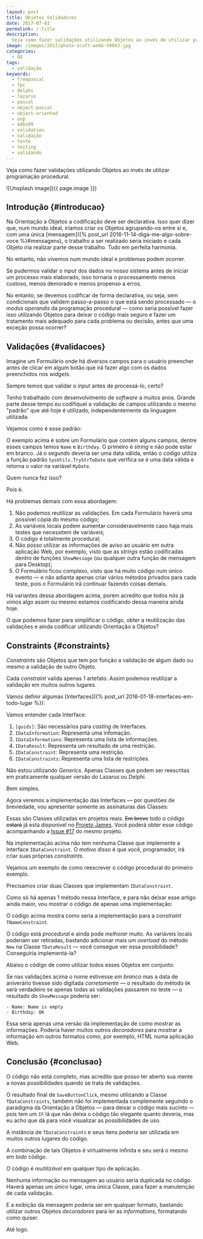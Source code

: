 ```yaml
---
layout: post
title: Objetos Validadores
date: 2017-07-03
permalink: /:title
description:
  Veja como fazer validações utilizando Objetos ao invés de utilizar programação procedural.
image: /images/2017/photo-scott-webb-59043.jpg
categories:
  - OO
tags:
  - validação
keywords:
  - freepascal
  - fpc
  - delphi
  - lazarus
  - pascal
  - object-pascal
  - object-oriented
  - oop
  - mdbs99
  - validation
  - validação
  - teste
  - testing
  - validando
---
```


Veja como fazer validações utilizando Objetos ao invés de utilizar programação procedural.

<!--more-->

![Unsplash image]({{ page.image }})

## Introdução {#introducao}

Na Orientação a Objetos a codificação deve ser declarativa. Isso quer dizer que, num mundo ideal, iríamos criar os Objetos agrupando-os entre si e, com uma única [mensagem]({% post_url 2016-11-14-diga-me-algo-sobre-voce %}#mensagens), o trabalho a ser realizado seria iniciado e cada Objeto iria realizar parte desse trabalho. Tudo em perfeita harmonia.

No entanto, não vivemos num mundo ideal e problemas podem ocorrer.

Se pudermos validar o *input* dos dados no nosso sistema antes de iniciar um processo mais elaborado, isso tornaria o processamento menos custoso, menos demorado e menos propenso a erros.

No entanto, se devemos codificar de forma declarativa, ou seja, sem condicionais que validem passo-a-passo o que está sendo processado — o *modus operandis* da programação procedural — como seria possível fazer isso utilizando Objetos para deixar o código mais seguro e fazer um tratamento mais adequado para cada problema ou decisão, antes que uma exceção possa ocorrer?

## Validações {#validacoes}

Imagine um Formulário onde há diversos campos para o usuário preencher antes de clicar em algum botão que irá fazer algo com os dados preenchidos nos *widgets*.

Sempre temos que validar o *input* antes de processá-lo, certo?

Tenho trabalhado com desenvolvimento de *software* a muitos anos. Grande parte desse tempo eu codifiquei a validação de campos utilizando o mesmo "padrão" que até hoje é utilizado, independentemente da linguagem utilizada.

Vejamos como é esse padrão:

<script src="https://gist.github.com/mdbs99/1d990d474d0a15a7543c54c5c02b370a.js"></script>

O exemplo acima é sobre um Formulário que contém alguns campos, dentre esses campos temos `Name` e `Birthday`. O primeiro é *string* e não pode estar em branco. Já o segundo deveria ser uma data válida, então o código utiliza a função padrão `SysUtils.TryStrToDate` que verifica se é uma data válida e retorna o valor na variável `MyDate`.

Quem nunca fez isso?

Pois é.

Há problemas demais com essa abordagem:

1. Não podemos reutilizar as validações. Em cada Formulário haverá uma possível cópia do mesmo código;
2. As variáveis locais podem aumentar consideravelmente caso haja mais testes que necessitem de variáveis;
3. O código é totalmente procedural;
4. Não posso utilizar as informações de aviso ao usuário em outra aplicação Web, por exemplo, visto que as *strings* estão codificadas dentro de funções `ShowMessage` (ou qualquer outra função de mensagem para Desktop);
5. O Formulário ficou complexo, visto que há muito código num único evento — e não adianta apenas criar vários métodos privados para cada teste, pois o Formulário irá continuar fazendo coisas demais.

Há variantes dessa abordagem acima, porém acredito que todos nós já vimos algo assim ou mesmo estamos codificando dessa maneira ainda hoje.

O que podemos fazer para simplificar o código, obter a reutilização das validações e ainda codificar utilizando Orientação a Objetos?

## Constraints {#constraints}

*Constraints* são Objetos que tem por função a validação de algum dado ou mesmo a validação de outro Objeto.

Cada *constraint* valida apenas 1 artefato. Assim podemos reutilizar a validação em muitos outros lugares.

Vamos definir algumas [Interfaces]({% post_url 2016-01-18-interfaces-em-todo-lugar %}):

<script src="https://gist.github.com/mdbs99/c668747123d651298e9f40d0e10af5b4.js"></script>

Vamos entender cada Interface:

1. `[guids]`: São necessários para *casting* de Interfaces. 
2. `IDataInformation`: Representa uma infomação.
3. `IDataInformations`: Representa uma lista de informações.
4. `IDataResult`: Representa um resultado de uma restrição.
5. `IDataConstraint`: Representa uma restrição.
6. `IDataConstraints`: Representa uma lista de restrições.

Não estou utilizando *Generics*. Apenas Classes que podem ser reescritas em praticamente qualquer versão do Lazarus ou Delphi.

Bem simples.

Agora veremos a implementação das Interfaces — por questões de breviedade, vou apresentar somente as assinaturas das Classes:

<script src="https://gist.github.com/mdbs99/b254ff882ce27ce9fa4e8219c63e3e96.js"></script>
          
Essas são Classes utilizadas em projetos reais. <del>Em breve</del> todo o código <del>estará</del> já está disponível no [Projeto James](https://github.com/mdbs99/james). Você poderá obter esse código acompanhando a [Issue #17](https://github.com/mdbs99/james/issues/17) do mesmo projeto.

Na implementação acima não tem nenhuma Classe que implemente a Interface `IDataConstraint`. O motivo disso é que você, programador, irá criar suas próprias *constraints*.

Vejamos um exemplo de como reescrever o código procedural do primeiro exemplo.

Precisamos criar duas Classes que implementam `IDataConstraint`. 

Como só há apenas 1 método nessa Interface, e para não deixar esse artigo ainda maior, vou mostrar o código de apenas uma implementação:

<script src="https://gist.github.com/mdbs99/62040307d41fbc45c0f15605acc541b5.js"></script>

O código acima mostra como seria a implementação para a *constraint* `TNameConstraint`.

O código está *procedural* e ainda pode *melhorar* muito. As variáveis locais poderiam ser retiradas, bastando adicionar mais um *overload* do método `New` na Classe `TDataResult` — você consegue ver essa possibilidade? Conseguiria implementá-la?

Abaixo o código de como utilizar todos esses Objetos em conjunto:

<script src="https://gist.github.com/mdbs99/5dc64c57916d86d01de561077d831aaf.js"></script>

Se nas validações acima o nome estivesse *em branco* mas a data de aniverário tivesse sido digitada *corretamente* — o resultado do método `OK` será verdadeiro se apenas todas as validações passarem no teste — o resultado do `ShowMessage` poderia ser:

    - Name: Name is empty
    - Birthday: OK
    
Essa seria apenas uma versão da implementação de como mostrar as informações. Poderia haver muitos outros *decoradores* para mostrar a informação em outros formatos como, por exemplo, HTML numa aplicação Web.

## Conclusão {#conclusao}

O código não está completo, mas acredito que posso ter aberto sua mente a novas possibilidades quando se trata de validações.

O resultado final de `SaveButtonClick`, mesmo utilizando a Classe `TDataConstraints`, também não foi implementada complemente seguindo o paradigma da Orientação a Objetos — para deixar o código mais sucinto — pois tem um `IF` lá que não deixa o código tão elegante quanto deveria, mas eu acho que dá para você visualizar as possibilidades de uso.

A instância de `TDataConstraints` e seus itens poderia ser utilizada em muitos outros lugares do código.

A combinação de tais Objetos é virtualmente infinita e seu será o mesmo em *todo* código.

O código é *reutilizável* em qualquer tipo de aplicação.

Nenhuma informação ou mensagem ao usuário seria duplicada no código. Haverá apenas um *único* lugar, uma única Classe, para fazer a manutenção de cada validação.

E a exibição da mensagem poderia ser em qualquer formato, bastando utilizar outros Objetos *decoradores* para ler as *informations*, formatando como quiser. 

Até logo.
